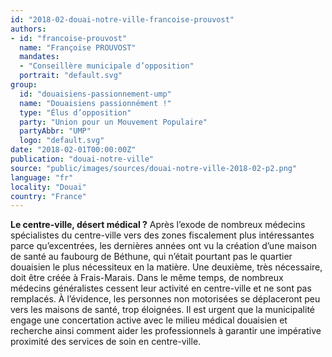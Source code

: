 ```yaml
---
id: "2018-02-douai-notre-ville-francoise-prouvost"
authors:
- id: "francoise-prouvost"
  name: "Françoise PROUVOST"
  mandates: 
  - "Conseillère municipale d’opposition"
  portrait: "default.svg"
group:
  id: "douaisiens-passionnement-ump"
  name: "Douaisiens passionnément !"
  type: "Élus d’opposition"
  party: "Union pour un Mouvement Populaire"
  partyAbbr: "UMP"
  logo: "default.svg"
date: "2018-02-01T00:00:00Z"
publication: "douai-notre-ville"
source: "public/images/sources/douai-notre-ville-2018-02-p2.png"
language: "fr"
locality: "Douai"
country: "France"
---
```


**Le centre-ville, désert médical ?**
Après l’exode de nombreux médecins spécialistes du centre-ville vers des zones fiscalement plus intéressantes parce qu’excentrées, les dernières années ont vu la création d’une maison de santé au faubourg de Béthune, qui n’était pourtant pas le quartier douaisien le plus nécessiteux en la matière. Une deuxième, très nécessaire, doit être créée à Frais-Marais. Dans le même temps, de nombreux médecins généralistes cessent leur activité en centre-ville et ne sont pas remplacés. À l’évidence, les personnes non motorisées se déplaceront peu vers les maisons de santé, trop éloignées. Il est urgent que la municipalité engage une concertation active avec le milieu médical douaisien et recherche ainsi comment aider les professionnels à garantir une impérative proximité des services de soin en centre-ville.

